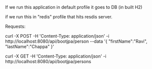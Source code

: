 If we run this application in default profile it goes to DB (in built H2)

if we run this in "redis" profile that hits resdis server.

Requests:

curl -X POST -H 'Content-Type: application/json' -i http://localhost:8080/api/bootjpa/person --data '{
"firstName":"Ravi",
"lastName":"Chappa"
}'

curl -X GET -H 'Content-Type: application/json' -i http://localhost:8080/api/bootjpa/persons


